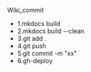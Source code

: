Wiki_commit
  - 1.mkdocs build 
  - 2.mkdocs build --clean
  - 3.git add .
  - 4.git push
  - 5.git commit -m "xx"
  - 6.gh-deploy
